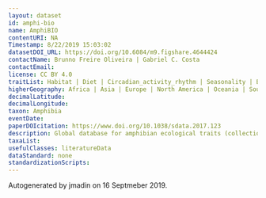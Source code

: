 ```yaml
---
layout: dataset
id: amphi-bio
name: AmphiBIO
contentURI: NA
Timestamp: 8/22/2019 15:03:02
datasetDOI_URL: https://doi.org/10.6084/m9.figshare.4644424
contactName: Brunno Freire Oliveira | Gabriel C. Costa
contactEmail: 
license: CC BY 4.0
traitList: Habitat | Diet | Circadian_activity_rhythm | Seasonality | Body_weight | Age_at_mature_min_y | Age_at_mature_max_y | Body_length | Size_at_mature_min_mm | Size_at_mature_max_mm | Longevity_min_y | Longevity_max_y | Litter_size_min_n | Litter_size_max_n | Reproductive_output_y | Offspring_size_min_mm | Offspring_size_min_mm | Breeding strategy
higherGeography: Africa | Asia | Europe | North America | Oceania | South America
decimalLatitude: 
decimalLongitude: 
taxon: Amphibia
eventDate: 
paperDOIcitation: https://www.doi.org/10.1038/sdata.2017.123
description: Global database for amphibian ecological traits (collection of data from literature)
taxaList: 
usefulClasses: literatureData
dataStandard: none
standardizationScripts: 
---
```


Autogenerated by jmadin on 16 Septmeber 2019.
